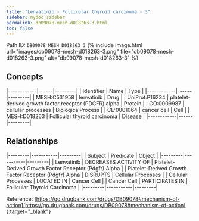 ```yaml
---
title: "Lenvatinib - Follicular thyroid carcinoma - 3"
sidebar: mydoc_sidebar
permalink: db09078-mesh-d018263-3.html
toc: false 
---
```



Path ID: `DB09078_MESH_D018263_3`
{% include image.html url="images/db09078-mesh-d018263-3.png" file="db09078-mesh-d018263-3.png" alt="db09078-mesh-d018263-3" %}

## Concepts

|------------|------|---------|
| Identifier | Name | Type    |
|------------|------|---------|
| MESH:C531958 | lenvatinib | Drug |
| UniProt:P16234 | platelet-derived growth factor receptor (PDGFR) alpha | Protein |
| GO:0009987 | cellular processes | BiologicalProcess |
| CL:0001064 | cancer cell | Cell |
| MESH:D018263 | Follicular thyroid carcinoma | Disease |
|------------|------|---------|

## Relationships

|---------|-----------|---------|
| Subject | Predicate | Object  |
|---------|-----------|---------|
| Lenvatinib | DECREASES ACTIVITY OF | Platelet-Derived Growth Factor Receptor (Pdgfr) Alpha |
| Platelet-Derived Growth Factor Receptor (Pdgfr) Alpha | DISRUPTS | Cellular Processes |
| Cellular Processes | LOCATED IN | Cancer Cell |
| Cancer Cell | PARTICIPATES IN | Follicular Thyroid Carcinoma |
|---------|-----------|---------|

Reference: [https://go.drugbank.com/drugs/DB09078#mechanism-of-action](https://go.drugbank.com/drugs/DB09078#mechanism-of-action){:target="_blank"}